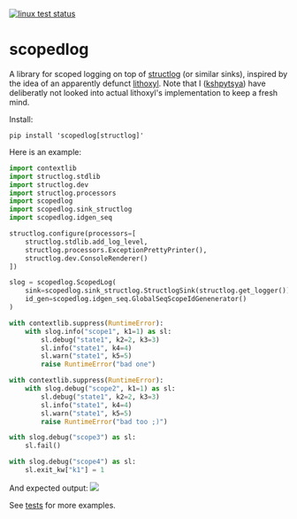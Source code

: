 [![linux test status](https://img.shields.io/travis/kshpytsya/scopedlog.svg?label=Linux)](https://travis-ci.org/kshpytsya/scopedlog)

# scopedlog
A library for scoped logging on top of [structlog](http://www.structlog.org) (or similar sinks), inspired by the idea of an apparently defunct [lithoxyl](https://github.com/mahmoud/lithoxyl). Note that I ([kshpytsya](https://github.com/kshpytsya)) have deliberatly not looked into actual lithoxyl's implementation to keep a fresh mind.

Install:

```
pip install 'scopedlog[structlog]'
```

Here is an example:

```python
import contextlib                                                                                                                         import structlog
import structlog.stdlib
import structlog.dev
import structlog.processors
import scopedlog
import scopedlog.sink_structlog
import scopedlog.idgen_seq

structlog.configure(processors=[
    structlog.stdlib.add_log_level,
    structlog.processors.ExceptionPrettyPrinter(),
    structlog.dev.ConsoleRenderer()
])

slog = scopedlog.ScopedLog(
    sink=scopedlog.sink_structlog.StructlogSink(structlog.get_logger()),
    id_gen=scopedlog.idgen_seq.GlobalSeqScopeIdGenenerator()
)

with contextlib.suppress(RuntimeError):
    with slog.info("scope1", k1=1) as sl:
        sl.debug("state1", k2=2, k3=3)
        sl.info("state1", k4=4)
        sl.warn("state1", k5=5)
        raise RuntimeError("bad one")

with contextlib.suppress(RuntimeError):
    with slog.debug("scope2", k1=1) as sl:
        sl.debug("state1", k2=2, k3=3)
        sl.info("state1", k4=4)
        sl.warn("state1", k5=5)
        raise RuntimeError("bad too ;)")

with slog.debug("scope3") as sl:
    sl.fail()

with slog.debug("scope4") as sl:
    sl.exit_kw["k1"] = 1
```
And expected output:
![](https://scopedlog-screenshot.surge.sh/scopedlog-screenshot.png)

See [tests](tests) for more examples.
